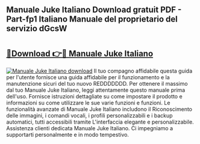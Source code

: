 ## Manuale Juke Italiano Download gratuit PDF - Part-fp1 Italiano Manuale del proprietario del servizio dGcsW

# <h2><a href="http://dfe4gjt.blite.top/?on=Manuale+Juke+Italiano">🔗Download 👉🔴 Manuale Juke Italiano</a></h2>

[![Manuale Juke Italiano download](https://i.imgur.com/lujVjoI.png)](http://dfe4gjt.blite.top/?on=Manuale+Juke+Italiano)
Il tuo compagno affidabile questa guida per l'utente fornisce una guida affidabile per il funzionamento e la manutenzione sicuri del tuo nuovo REDDDDDDD. Per ottenere il massimo dal tuo Manuale Juke Italiano, leggi attentamente questo manuale prima dell'uso. Fornisce istruzioni dettagliate su come impostare il prodotto e informazioni su come utilizzare le sue varie funzioni e funzioni. Le funzionalità avanzate di Manuale Juke Italiano includono il Riconoscimento delle immagini, i comandi vocali, i profili personalizzabili e i backup automatici, tutti accessibili tramite L'interfaccia elegante e personalizzabile. Assistenza clienti dedicata Manuale Juke Italiano. Ci impegniamo a supportarti personalmente e in modo tempestivo.
